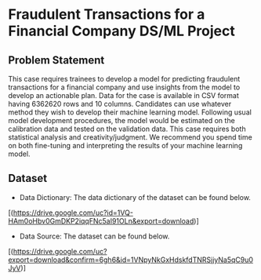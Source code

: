 # Fraudulent Transactions for a Financial Company DS/ML Project

## Problem Statement
This case requires trainees to develop a model for predicting fraudulent transactions for a financial company and use insights from the model to develop an actionable plan. Data for the case is available in CSV format having 6362620 rows and 10 columns.
Candidates can use whatever method they wish to develop their machine learning model. Following usual model development procedures, the model would be estimated on the calibration data and tested on the validation data. This case requires both statistical analysis and creativity/judgment. We recommend you spend time on both fine-tuning and interpreting the results of your machine learning model.

## Dataset
- Data Dictionary: The data dictionary of the dataset can be found below.

[(https://drive.google.com/uc?id=1VQ-HAm0oHbv0GmDKP2iqqFNc5aI91OLn&export=download)]

- Data Source: The dataset can be found below.

[(https://drive.google.com/uc?export=download&confirm=6gh6&id=1VNpyNkGxHdskfdTNRSjjyNa5qC9u0JyV)]
